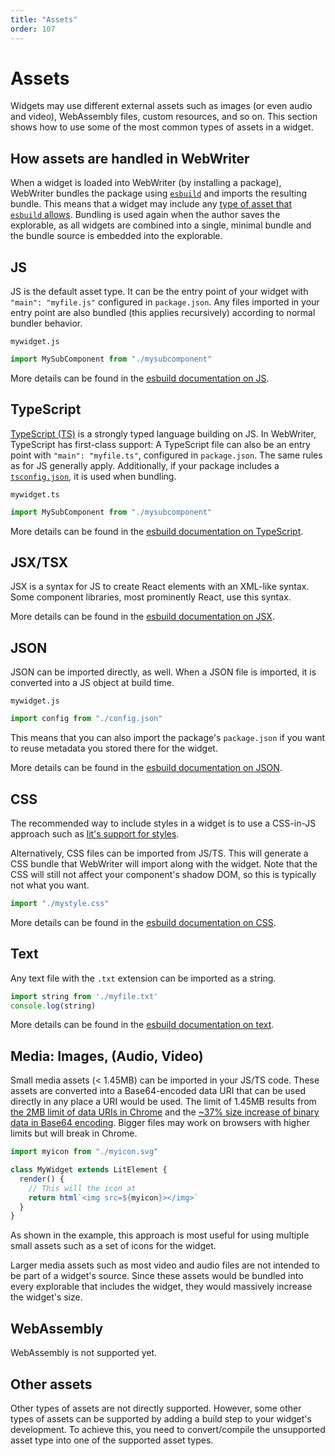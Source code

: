 ```yaml
---
title: "Assets"
order: 107
---
```


# Assets
Widgets may use different external assets such as images (or even audio and video), WebAssembly files, custom resources, and so on. This section shows how to use some of the most common types of assets in a widget.

## How assets are handled in WebWriter
When a widget is loaded into WebWriter (by installing a package), WebWriter bundles the package using [`esbuild`](https://esbuild.github.io/) and imports the resulting bundle. This means that a widget may include any [type of asset that `esbuild` allows](https://esbuild.github.io/content-types/). Bundling is used again when the author saves the explorable, as all widgets are combined into a single, minimal bundle and the bundle source is embedded into the explorable. 

## JS
JS is the default asset type. It can be the entry point of your widget with `"main": "myfile.js"` configured in `package.json`. Any files imported in your entry point are also bundled (this applies recursively) according to normal bundler behavior.

`mywidget.js`
```js
import MySubComponent from "./mysubcomponent"
```

More details can be found in the [esbuild documentation on JS](https://esbuild.github.io/content-types/#javascript).

## TypeScript
[TypeScript (TS)](https://www.typescriptlang.org/) is a strongly typed language building on JS. In WebWriter, TypeScript has first-class support: A TypeScript file can also be an entry point with `"main": "myfile.ts"`, configured in `package.json`. The same rules as for JS generally apply. Additionally, if your package includes a [`tsconfig.json`](https://www.typescriptlang.org/docs/handbook/tsconfig-json.html), it is used when bundling.

`mywidget.ts`
```ts
import MySubComponent from "./mysubcomponent"
```

More details can be found in the [esbuild documentation on TypeScript](https://esbuild.github.io/content-types/#typescript).

## JSX/TSX
JSX is a syntax for JS to create React elements with an XML-like syntax. Some component libraries, most prominently React, use this syntax.

More details can be found in the [esbuild documentation on JSX](https://esbuild.github.io/content-types/#jsx).

## JSON
JSON can be imported directly, as well. When a JSON file is imported, it is converted into a JS object at build time.

`mywidget.js`
```js
import config from "./config.json"
```

This means that you can also import the package's `package.json` if you want to reuse metadata you stored there for the widget.

More details can be found in the [esbuild documentation on JSON](https://esbuild.github.io/content-types/#json).

## CSS
The recommended way to include styles in a widget is to use a CSS-in-JS approach such as [lit's support for styles](https://lit.dev/docs/components/styles/). 

Alternatively, CSS files can be imported from JS/TS. This will generate a CSS bundle that WebWriter will import along with the widget. Note that the CSS will still not affect your component's shadow DOM, so this is typically not what you want.

```js
import "./mystyle.css"
```

More details can be found in the [esbuild documentation on CSS](https://esbuild.github.io/content-types/#json).

## Text
Any text file with the `.txt` extension can be imported as a string.

```js
import string from './myfile.txt'
console.log(string)
```

More details can be found in the [esbuild documentation on text](https://esbuild.github.io/content-types/#text).

## Media: Images, (Audio, Video)
Small media assets (< 1.45MB) can be imported in your JS/TS code. These assets are converted into a Base64-encoded data URI that can be used directly in any place a URI would be used. The limit of 1.45MB results from [the 2MB limit of data URIs in Chrome](https://stackoverflow.com/a/41755526) and the [~37% size increase of binary data in Base64 encoding](https://stackoverflow.com/a/11402374). Bigger files may work on browsers with higher limits but will break in Chrome.

```js
import myicon from "./myicon.svg"

class MyWidget extends LitElement {
  render() {
    // This will the icon at 
    return html`<img src=${myicon}></img>`
  }
}
```

As shown in the example, this approach is most useful for using multiple small assets such as a set of icons for the widget.

Larger media assets such as most video and audio files are not intended to be part of a widget's source. Since these assets would be bundled into every explorable that includes the widget, they would massively increase the widget's size.

## WebAssembly
WebAssembly is not supported yet.

## Other assets
Other types of assets are not directly supported. However, some other types of assets can be supported by adding a build step to your widget's development. To achieve this, you need to convert/compile the unsupported asset type into one of the supported asset types.